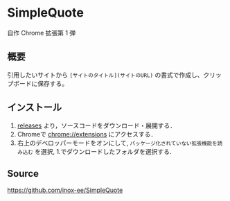 # SimpleQuote

自作 Chrome 拡張第 1 弾

## 概要

引用したいサイトから `[サイトのタイトル](サイトのURL)` の書式で作成し、クリップボードに保存する。

## インストール

1. [releases](https://github.com/inox-ee/SimpleQuote/releases) より，ソースコードをダウンロード・展開する．
2. Chromeで <chrome://extensions> にアクセスする．
3. 右上のデベロッパーモードをオンにして, `パッケージ化されていない拡張機能を読み込む` を選択, 1.でダウンロードしたフォルダを選択する. 

## Source

<https://github.com/inox-ee/SimpleQuote>
